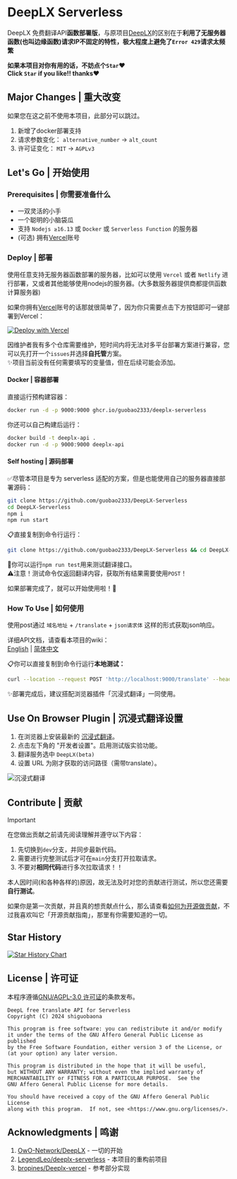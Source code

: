 # DeepLX Serverless

DeepLX 免费翻译API**函数部署版**，与原项目[DeepLX](https://github.com/OwO-Network/DeepLX)的区别在于**利用了无服务器函数(也叫边缘函数)请求IP不固定的特性，极大程度上避免了`Error 429`请求太频繁**

**如果本项目对你有用的话，不妨点个`Star`❤️**  
**Click `Star` if you like!! thanks❤️**

## Major Changes | 重大改变

如果您在这之前不使用本项目，此部分可以跳过。
1. 新增了docker部署支持
2. 请求参数变化： `alternative_number` -> `alt_count`
3. 许可证变化： `MIT` -> `AGPLv3`

## Let's Go | 开始使用
### Prerequisites | 你需要准备什么

- 一双灵活的小手
- 一个聪明的小脑袋瓜
- 支持 `Nodejs ≥16.13` 或 `Docker` 或 `Serverless Function` 的服务器
- (可选) 拥有[Vercel](https://vercel.com)账号

### Deploy | 部署

使用任意支持无服务器函数部署的服务器，比如可以使用 `Vercel` 或者 `Netlify` 进行部署，又或者其他能够使用nodejs的服务器。(大多数服务器提供商都提供函数计算服务器)  

如果你拥有[Vercel](https://vercel.com)账号的话那就很简单了，因为你只需要点击下方按钮即可一键部署到Vercel：

[![Deploy with Vercel](https://vercel.com/button)](https://vercel.com/new/clone?repository-url=https://github.com/guobao2333/DeepLX-Serverless)

<!-- 你也可以在[Netlify](https://netlify.com)上一键部署本项目：  
(但目前正在测试中，多平台兼容好难啊……)

[![Deploy to Netlify](https://www.netlify.com/img/deploy/button.svg)](https://app.netlify.com/start/deploy?repository=https://github.com/guobao2333/DeepLX-Serverless) -->

因维护者我有多个仓库需要维护，短时间内将无法对多平台部署方案进行兼容，您可以先打开一个`issues`并选择**自托管**方案。  
✨项目当前没有任何需要填写的变量值，但在后续可能会添加。

#### Docker | 容器部署

直接运行预构建容器：
```bash
docker run -d -p 9000:9000 ghcr.io/guobao2333/deeplx-serverless
```

你还可以自己构建后运行：
```bash
docker build -t deeplx-api .
docker run -d -p 9000:9000 deeplx-api
```

#### Self hosting | 源码部署

✅尽管本项目是专为 serverless 适配的方案，但是也能使用自己的服务器直接部署源码：
```bash
git clone https://github.com/guobao2333/DeepLX-Serverless
cd DeepLX-Serverless
npm i
npm run start
```

📋直接复制到命令行运行：
```bash
git clone https://github.com/guobao2333/DeepLX-Serverless && cd DeepLX-Serverless && npm i && npm run start
```

🚧你可以运行`npm run test`用来测试翻译接口。  
⚠️注意！测试命令仅返回翻译内容，获取所有结果需要使用`POST`！

如果部署完成了，就可以开始使用啦！🎉
### How To Use | 如何使用

使用post通过 `域名地址` + `/translate` + `json请求体` 这样的形式获取json响应。

详细API文档，请查看本项目的wiki：  
[English](https://github.com/guobao2333/DeepLX-Serverless/wiki/API-Parameters) | [简体中文](https://github.com/guobao2333/DeepLX-Serverless/wiki/API-%E5%8F%82%E6%95%B0)

📋你可以直接复制到命令行运行**本地测试：**
```bash
curl --location --request POST 'http://localhost:9000/translate' --header 'Content-Type: application/json' --data '{"text": "你好，世界！", "source_lang": "zh", "target_lang": "en"}'
```

✨部署完成后，建议搭配浏览器插件「沉浸式翻译」一同使用。

## Use On Browser Plugin | 沉浸式翻译设置

1. 在浏览器上安装最新的 [沉浸式翻译](https://github.com/immersive-translate/immersive-translate/releases)。
2. 点击左下角的 "开发者设置"。启用测试版实验功能。
3. 翻译服务选中 `DeepLX(beta)`
4. 设置 URL 为刚才获取的访问路径（需带translate）。

![沉浸式翻译](https://github.com/LegendLeo/deeplx-serverless/assets/25115173/d3affe2b-9e99-4d5c-bc8c-cd67e70d0368)

## Contribute | 贡献
> [!IMPORTANT]
> 在您做出贡献之前请先阅读理解并遵守以下内容：
1. 先切换到`dev`分支，并同步最新代码。  
2. 需要进行完整测试后才可在`main`分支打开拉取请求。
3. 不要对**相同代码**进行多次拉取请求！！

本人因时间(和各种各样的)原因，故无法及时对您的贡献进行测试，所以您还需要**自行测试**。

如果你是第一次贡献，并且真的想贡献点什么，那么请查看[如何为开源做贡献](https://opensource.guide/how-to-contribute/)，不过我喜欢叫它「开源贡献指南」，那里有你需要知道的一切。

## Star History

<a href="https://star-history.com/#guobao2333/DeepLX-Serverless&Date">
 <picture>
   <source media="(prefers-color-scheme: dark)" srcset="https://api.star-history.com/svg?repos=guobao2333/DeepLX-Serverless&type=Date&theme=dark" />
   <source media="(prefers-color-scheme: light)" srcset="https://api.star-history.com/svg?repos=guobao2333/DeepLX-Serverless&type=Date" />
   <img alt="Star History Chart" src="https://api.star-history.com/svg?repos=guobao2333/DeepLX-Serverless&type=Date" />
 </picture>
</a>

## License | 许可证
本程序遵循[GNU/AGPL-3.0 许可证](./LICENSE)的条款发布。

    DeepL free translate API for Serverless
    Copyright (C) 2024 shiguobaona

    This program is free software: you can redistribute it and/or modify
    it under the terms of the GNU Affero General Public License as published
    by the Free Software Foundation, either version 3 of the License, or
    (at your option) any later version.

    This program is distributed in the hope that it will be useful,
    but WITHOUT ANY WARRANTY; without even the implied warranty of
    MERCHANTABILITY or FITNESS FOR A PARTICULAR PURPOSE.  See the
    GNU Affero General Public License for more details.

    You should have received a copy of the GNU Affero General Public License
    along with this program.  If not, see <https://www.gnu.org/licenses/>.

## Acknowledgments | 鸣谢

1. [OwO-Network/DeepLX](https://github.com/OwO-Network/DeepLX) - 一切的开始
2. [LegendLeo/deeplx-serverless](https://github.com/LegendLeo/deeplx-serverless) - 本项目的重构前项目
3. [bropines/Deeplx-vercel](https://github.com/bropines/Deeplx-vercel) - 参考部分实现
